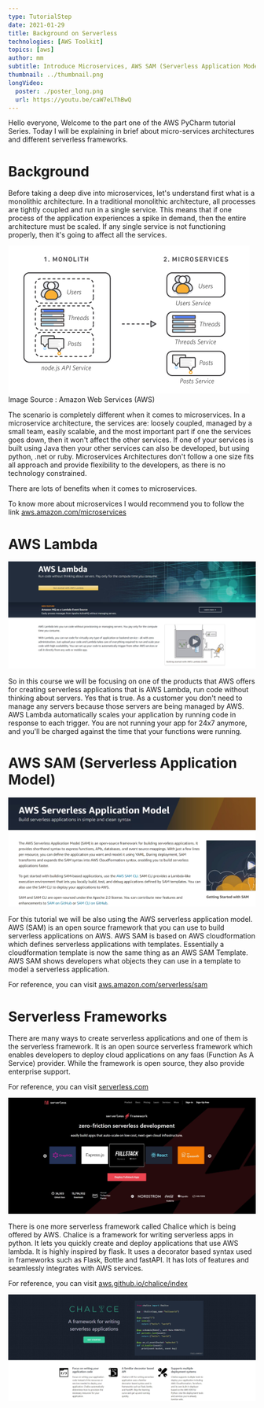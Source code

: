 ```yaml
---
type: TutorialStep
date: 2021-01-29
title: Background on Serverless
technologies: [AWS Toolkit]
topics: [aws]
author: mm
subtitle: Introduce Microservices, AWS SAM (Serverless Application Model)
thumbnail: ../thumbnail.png
longVideo:
  poster: ./poster_long.png
  url: https://youtu.be/caW7eLThBwQ
---
```


Hello everyone, Welcome to the part one of the AWS PyCharm tutorial Series. 
Today I will be explaining in brief about micro-services architectures and different serverless frameworks.


# Background

Before taking a deep dive into microservices, let's understand first 
what is a monolithic architecture. In a traditional monolithic architecture,
all processes are tightly coupled and run in a single service. 
This means that if one process of the application experiences a spike in demand,
then the entire architecture must be scaled. If any single service is not 
functioning properly, then it's going to affect all the services.

![microservices](./microservices.png)
Image Source : Amazon Web Services (AWS)

The scenario is completely different when it comes to microservices. 
In a microservice architecture, the services are: loosely coupled, managed by
a small team, easily scalable, and the most important part if one the services
goes down, then it won't affect the other services. If one of your services
is built using Java then your other services can also be developed, 
but using python, .net or ruby. Microservices Architectures don't follow a one
size fits all approach and provide flexibility to the developers, 
as there is no technology constrained.

There are lots of benefits when it comes to microservices.

To know more about microservices I would recommend you to follow the link [aws.amazon.com/microservices](https://aws.amazon.com/microservices/)

# AWS Lambda

![aws_lambda](./aws_lambda.png)

So in this course we will be focusing on one of the products that AWS offers
for creating serverless applications that is AWS Lambda, run code 
without thinking about servers. Yes that is true. As a customer you don't need
to manage any servers because those servers are being managed by AWS.
AWS Lambda automatically scales your application by running code in 
response to each trigger. You are not running your app for 24x7 anymore,
and you'll be charged against the time that your functions were running.


# AWS SAM (Serverless Application Model)

![aws_sam](./aws_sam.png)

For this tutorial we will be also using the AWS serverless application model.
AWS (SAM) is an open source framework that you can use to build serverless
applications on AWS. AWS SAM is based on AWS cloudformation which defines
serverless applications with templates. Essentially a cloudformation template
is now the same thing as an AWS SAM Template. AWS SAM shows developers what 
objects they can use in a template to model a serverless application.

For reference, you can visit [aws.amazon.com/serverless/sam](https://aws.amazon.com/serverless/sam/)

# Serverless Frameworks

There are many ways to create serverless applications and one of them is
the serverless framework. It is an open source serverless framework which
enables developers to deploy cloud applications on any faas (Function As A Service) provider.
While the framework is open source, they also provide enterprise support.

For reference, you can visit [serverless.com](https://www.serverless.com/)

![serverless](./serverless.png)

There is one more serverless framework called Chalice which is being offered by AWS.
Chalice is a framework for writing serverless apps in python.
It lets you quickly create and deploy applications that use AWS lambda. 
It is highly inspired by flask. It uses a decorator based syntax used in
frameworks such as Flask, Bottle and fastAPI. It has lots of features 
and seamlessly integrates with AWS services.

For reference, you can visit [aws.github.io/chalice/index](https://aws.github.io/chalice/index)


![aws_chalice](./aws_chalice.png)








